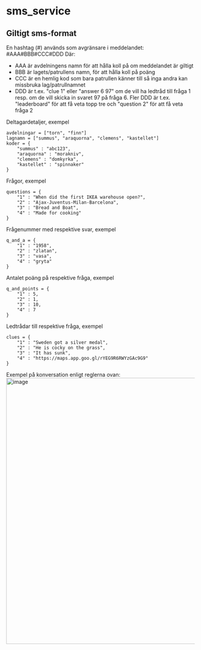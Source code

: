# sms_service
## Giltigt sms-format
En hashtag (#) används som avgränsare i meddelandet:
#AAA#BBB#CCC#DDD
Där:
- AAA är avdelningens namn för att hålla koll på om meddelandet är giltigt
- BBB är lagets/patrullens namn, för att hålla koll på poäng
- CCC är en hemlig kod som bara patrullen känner till så inga andra kan missbruka lag/patrullnamnet
- DDD är t.ex. "clue 1" eller "answer 6 97" om de vill ha ledtråd till fråga 1 resp.
		om de vill skicka in svaret 97 på fråga 6.
        Fler DDD är t.ex. "leaderboard" för att få veta topp tre och "question 2" för att få veta fråga 2


Deltagardetaljer, exempel
```
avdelningar = ["torn", "finn"]
lagnamn = ["summus", "araquorna", "clemens", "kastellet"]
koder = {
	"summus" : "abc123",
	"araquorna" : "morakniv",
	"clemens" : "domkyrka",
	"kastellet" : "spinnaker"
}
```
Frågor, exempel
```
questions = {
	"1" : "When did the first IKEA warehouse open?",
	"2" : "Ajax-Juventus-Milan-Barcelona",
	"3" : "Bread and Boat",
	"4" : "Made for cooking"
}
```
Frågenummer med respektive svar, exempel
```
q_and_a = {
	"1" : "1958",
	"2" : "zlatan",
	"3" : "vasa",
	"4" : "gryta"
}
```
Antalet poäng på respektive fråga, exempel
```
q_and_points = {
	"1" : 5,
	"2" : 1,
	"3" : 10,
	"4" : 7
}
```
Ledtrådar till respektive fråga, exempel
```
clues = {
	"1" : "Sweden got a silver medal",
	"2" : "He is cocky on the grass",
	"3" : "It has sunk",
	"4" : "https://maps.app.goo.gl/rYEG9R6RWYzGAc9G9"
}
```
Exempel på konversation enligt reglerna ovan:
<img width="709" alt="image" src="https://github.com/NahojBlahoj/sms_service/assets/94386854/c26757db-59da-4cce-ae44-bc540ed1ac40">
